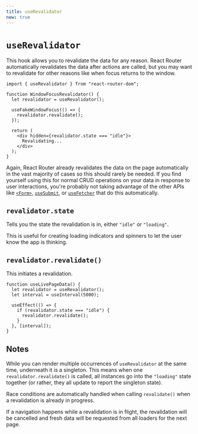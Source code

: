 ```yaml
---
title: useRevalidator
new: true
---
```


# `useRevalidator`

This hook allows you to revalidate the data for any reason. React Router automatically revalidates the data after actions are called, but you may want to revalidate for other reasons like when focus returns to the window.

```tsx
import { useRevalidator } from "react-router-dom";

function WindowFocusRevalidator() {
  let revalidator = useRevalidator();

  useFakeWindowFocus(() => {
    revalidator.revalidate();
  });

  return (
    <div hidden={revalidator.state === "idle"}>
      Revalidating...
    </div>
  );
}
```

Again, React Router already revalidates the data on the page automatically in the vast majority of cases so this should rarely be needed. If you find yourself using this for normal CRUD operations on your data in response to user interactions, you're probably not taking advantage of the other APIs like [`<Form>`][form], [`useSubmit`][usesubmit], or [`useFetcher`][usefetcher] that do this automatically.

## `revalidator.state`

Tells you the state the revalidation is in, either `"idle"` or `"loading"`.

This is useful for creating loading indicators and spinners to let the user know the app is thinking.

## `revalidator.revalidate()`

This initiates a revalidation.

```tsx
function useLivePageData() {
  let revalidator = useRevalidator();
  let interval = useInterval(5000);

  useEffect(() => {
    if (revalidator.state === "idle") {
      revalidator.revalidate();
    }
  }, [interval]);
}
```

## Notes

While you can render multiple occurrences of `useRevalidator` at the same time, underneath it is a singleton. This means when one `revalidator.revalidate()` is called, all instances go into the `"loading"` state together (or rather, they all update to report the singleton state).

Race conditions are automatically handled when calling `revalidate()` when a revalidation is already in progress.

If a navigation happens while a revalidation is in flight, the revalidation will be cancelled and fresh data will be requested from all loaders for the next page.

[form]: ../components/form
[usefetcher]: ./use-fetcher
[usesubmit]: ./use-submit
